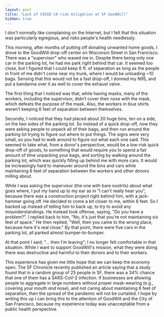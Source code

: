 ```yaml
---
layout: post
title: "Lack of COVID-19 risk mitigation at SF GoodWill"
hidden: true
---
```


I don't normally like complaining on the Internet, but I felt that
this situation was particularly egregious, and risks people's health
needlessly.

This morning, after months of putting off donating unwanted home
goods, I drove to the GoodWill drop-off center on Wisconsin Street in
San Francisco. There was a "supervisor" who waved me in. Despite
there being only one car in the parking lot, he had me park *right*
behind that car. It seemed too close, but I figured that I could keep
6 ft. of separation as long as the people in front of me didn't come
near my trunk, where I would be unloading ~10 bags. Sensing that this
would not be a fast drop-off, I donned my N95, and put a bandanna over
it as well to cover the exhaust valve.

The first thing that I noticed was that, while having masks, many of
the workers, including the supervisor, didn't cover their nose with
the mask, which defeats the purpose of the mask. Also, the workers in
blue shirts weren't keeping 6 feet of separation between themselves.

Secondly, I noticed that they had placed about 20 huge bins, ten on a
side, on the two sides of the parking lot. So instead of a quick
drop-off, now they were asking people to unpack all of their bags, and
then run around the parking lot trying to figure out where to put
things. The signs were very small, so you had to walk around to figure
out what each one said. This seemed to take what, from a donor's
perspective, would be a low-risk quick drop-off of goods, to something
that would require you to spend a fair amount of time unpacking your
bags, and sorting by walking around the parking lot, which was quickly
filling up behind me with more cars. It would be increasingly hard to
maneuver around the bins and cars while maintaining 6 feet of
separation between the workers and other donors milling about.

While I was asking the supervisor (the one with bare nostrils) about
what goes where, I put my hand up to my ear as in "I can't really hear
you", because there was a construction project right behind him, with
a jack-hammer going off. He decided to come a bit closer to me, within
6 feet. So I backed up instead of telling him to back up, to try to
avoid any misunderstandings. He instead took offense, saying, "Do you
have a problem?". I replied back to him, "No, it's just that you're
not maintaining six feet of space." He then replied, "Well, then you
came to the wrong place, because here it's real close." By that point,
there were five cars in the parking lot, all parked almost
bumper-to-bumper.

At that point I said, "... then I'm leaving"; I no longer felt
comfortable in that situation. While I want to support GoodWill's
mission, what they were doing there was destructive and harmful to
their donors and to their workers.

This experience has given me little hope that we can keep the economy
open. The SF Chronicle recently published an article saying that a
study found that in a random group of 25 people in SF, there was a 34%
chance that one of them has a SARS-CoV-2 infection. If businesses are
allowing people to aggregate in large numbers without proper
mask-wearing (e.g., covering your mouth *and* nose), and not caring
about maintaining 6 feet of separation, then the spread of the
pandemic will not be curtailed. I hope by writing this up I can bring
this to the attention of GoodWill and the City of San Francisco,
because my experience today was unacceptable from a public health
perspective. 